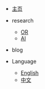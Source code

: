 <!-- _navbar.md -->

<!-- _navbar.md -->

* [主页](/)

* research
  * [OR](zh-cn/research/OR.md)
  * [AI](zh-cn/research/AI.md)

* blog

* Language
  * [English](/)
  * [中文](zh-cn/)
